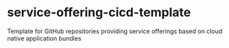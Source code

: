 # service-offering-cicd-template
Template for GitHub repositories providing service offerings based on cloud native application bundles

